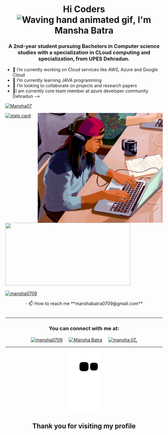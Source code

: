 
<h1 align="center">Hi Coders<img src="https://raw.githubusercontent.com/nixin72/nixin72/master/wave.gif" 
         alt="Waving hand animated gif"
         height="45"
         width="45" />, I'm Mansha Batra</h1>
<h3 align="center">
A 2nd-year student pursuing Bachelors in Computer science studies with a specialization in CLoud computing and specialization, from UPES Dehradun.
</h3>

- 🔭 I’m currently working on Cloud services like AWS, Azure and Google Cloud
- 🌱 I’m currently learning JAVA programming 
- 👯 I’m looking to collaborate on projects and research papers 
- 🌸I am currently core team member at azure developer community Dehradun
--><a href="https://github.com/Mansha07">
<p align="left"><img src="https://komarev.com/ghpvc/?username=Mansha07&label=Profile%20views&color=0e75b6&style=flat" alt="Mansha07" /> </p>
<p></a>
<a align= "center" href="https://github.com/Mansha07">
<img alt= "stats card" height="200px" width="400" src="https://github-readme-streak-stats.herokuapp.com/?user=Mansha07&theme=radical">
<img align="right" height="350" width="400" src="https://github.com/Mansha07/Mansha07/blob/main/auto-draft-16.gif" /> </a>
</p>
<img height="200px" width="400" src="https://github-readme-stats.vercel.app/api?username=Mansha07&count_private=true&theme=radical&show_icons=true" />

<p align="left"> <a href="https://twitter.com/mansha0709" target="blank"><img src="https://img.shields.io/twitter/follow/mansha0709?logo=twitter&style=for-the-badge" alt="mansha0709" /></a> </p>
<p align="center">
 - 📫 How to reach me **manshabatra0709@gmail.com**
<br><br>
<hr>

<h3 align="center">You can connect with me at:</h3>
<p align="center">
<a href="https://twitter.com/mansha0709" target="blank"><img align="center" src="https://img.icons8.com/cute-clipart/64/000000/twitter.png" alt="mansha0709" height="50" width="50" /></a> &nbsp;&nbsp;&nbsp;
<a href="https://www.linkedin.com/in/mansha-7a9n/" target="blank"><img align="center" src="https://img.icons8.com/cute-clipart/64/000000/linkedin.png" alt="Mansha Batra" height="50" width="50" /></a>&nbsp;&nbsp;&nbsp;&nbsp;
<a href="https://instagram.com/mansha.07_" target="blank"><img align="center" src="https://img.icons8.com/cute-clipart/64/000000/instagram-new.png" alt="mansha.07_" height="50" width="50" /></a>
</p>
<hr>

<p align="center">
  <img src="https://github.com/Mansha07/Mansha07/raw/output/github-contribution-grid-snake.svg" alt="snake"></center>
</p>
<h2 align="center">Thank you for visiting my profile</h2>
